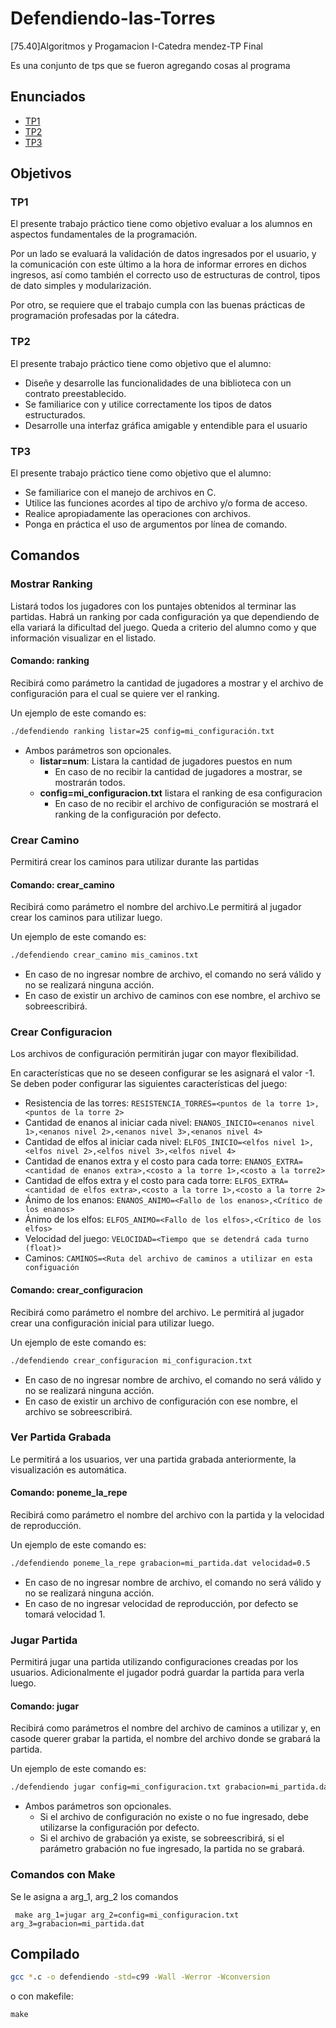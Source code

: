# Defendiendo-las-Torres

[75.40]Algoritmos y Progamacion I-Catedra mendez-TP Final

Es una conjunto de tps que se fueron agregando cosas al programa

## Enunciados

- [TP1](2020_1C_TP1)
- [TP2](2020_1C_TP2)
- [TP3](2020_1C_TP3)

## Objetivos

### TP1

El presente trabajo práctico tiene como objetivo evaluar a los alumnos en aspectos fundamentales de la programación.

Por un lado se evaluará la validación de datos ingresados por el usuario, y la comunicación con este último a la hora de informar errores en dichos ingresos, así como también el correcto uso de estructuras de control, tipos de dato simples y modularización.

Por otro, se requiere que el trabajo cumpla con las buenas prácticas de programación profesadas por la cátedra.

### TP2

El presente trabajo práctico tiene como objetivo que el alumno:

- Diseñe y desarrolle las funcionalidades de una biblioteca con un contrato preestablecido.
- Se familiarice con y utilice correctamente los tipos de datos estructurados.
- Desarrolle una interfaz gráfica amigable y entendible para el usuario

### TP3

El presente trabajo práctico tiene como objetivo que el alumno:

- Se familiarice con el manejo de archivos en C.
- Utilice las funciones acordes al tipo de archivo y/o forma de acceso.
- Realice apropiadamente las operaciones con archivos.
- Ponga en práctica el uso de argumentos por línea de comando.

## **Comandos**

### **Mostrar Ranking**

Listará todos los jugadores con los puntajes obtenidos al terminar las partidas.
Habrá un ranking por cada configuración ya que dependiendo de ella variará la dificultad del juego.
Queda a criterio del alumno como y que información visualizar en el listado.

#### **Comando: ranking**

Recibirá como parámetro la cantidad de jugadores a mostrar y el archivo de configuración para el cual se quiere ver el ranking.

Un ejemplo de este comando es:

```txt
./defendiendo ranking listar=25 config=mi_configuración.txt
```

- Ambos parámetros son opcionales.
  - **listar=num**: Listara la cantidad de jugadores puestos en num
    - En caso de no recibir la cantidad de jugadores a mostrar, se mostrarán todos.
  - **config=mi_configuracion.txt** listara el ranking de esa configuracion
    - En caso de no recibir el archivo de configuración se mostrará el ranking de la configuración por defecto.

### **Crear Camino**

Permitirá crear los caminos para utilizar durante las partidas

#### **Comando: crear_camino**

Recibirá como parámetro el nombre del archivo.Le permitirá al jugador crear los caminos para utilizar luego.

Un ejemplo de este comando es:

```txt
./defendiendo crear_camino mis_caminos.txt
```

- En caso de no ingresar nombre de archivo, el comando no será válido y no se realizará ninguna acción.
- En caso de existir un archivo de caminos con ese nombre, el archivo se sobreescribirá.

### **Crear Configuracion**

Los archivos de configuración permitirán jugar con mayor flexibilidad.

En características que no se deseen configurar se les asignará el valor -1.
Se deben poder configurar las siguientes características del juego:

- Resistencia de las torres: `RESISTENCIA_TORRES=<puntos de la torre 1>,<puntos de la torre 2>`
- Cantidad de enanos al iniciar cada nivel: ` ENANOS_INICIO=<enanos nivel 1>,<enanos nivel 2>,<enanos nivel 3>,<enanos nivel 4> `
- Cantidad de elfos al iniciar cada nivel: `ELFOS_INICIO=<elfos nivel 1>,<elfos nivel 2>,<elfos nivel 3>,<elfos nivel 4>`
- Cantidad de enanos extra y el costo para cada torre:
`ENANOS_EXTRA=<cantidad de enanos extra>,<costo a la torre 1>,<costo a la torre2>`
- Cantidad de elfos extra y el costo para cada torre: `ELFOS_EXTRA=<cantidad de elfos extra>,<costo a la torre 1>,<costo a la torre 2>`
- Ánimo de los enanos: `ENANOS_ANIMO=<Fallo de los enanos>,<Crítico de los enanos>`
- Ánimo de los elfos: `ELFOS_ANIMO=<Fallo de los elfos>,<Crítico de los elfos>`
- Velocidad del juego: `VELOCIDAD=<Tiempo que se detendrá cada turno (float)>`
- Caminos: ` CAMINOS=<Ruta del archivo de caminos a utilizar en esta configuación `

#### **Comando: crear_configuracion**

Recibirá como parámetro el nombre del archivo. Le permitirá al jugador crear una configuración inicial para utilizar luego.

Un ejemplo de este comando es:

```txt
./defendiendo crear_configuracion mi_configuracion.txt
```

- En caso de no ingresar nombre de archivo, el comando no será válido y no se realizará ninguna acción.
- En caso de existir un archivo de configuración con ese nombre, el archivo se sobreescribirá.

### **Ver Partida Grabada**

Le permitirá a los usuarios, ver una partida grabada anteriormente, la visualización es automática.

#### **Comando: poneme_la_repe**

Recibirá como parámetro el nombre del archivo con la partida y la velocidad de reproducción.

Un ejemplo de este comando es:

```txt
./defendiendo poneme_la_repe grabacion=mi_partida.dat velocidad=0.5
```

- En caso de no ingresar nombre de archivo, el comando no será válido y no se realizará ninguna acción.
- En caso de no ingresar velocidad de reproducción, por defecto se tomará velocidad 1.

### **Jugar Partida**

Permitirá jugar una partida utilizando configuraciones creadas por los usuarios. Adicionalmente el jugador podrá guardar la partida para verla luego.

#### **Comando: jugar**

Recibirá como parámetros el nombre del archivo de caminos a utilizar y, en casode querer grabar la partida, el nombre del archivo donde se grabará la partida.

Un ejemplo de este comando es:

```txt
./defendiendo jugar config=mi_configuracion.txt grabacion=mi_partida.dat
```

- Ambos parámetros son opcionales.
  - Si el archivo de configuración no existe o no fue ingresado, debe utilizarse la configuración por defecto.
  - Si el archivo de grabación ya existe, se sobreescribirá, si el parámetro grabación no fue ingresado, la partida no se grabará.

### Comandos con Make

Se le asigna a arg_1, arg_2 los comandos

```make
 make arg_1=jugar arg_2=config=mi_configuracion.txt arg_3=grabacion=mi_partida.dat
```

## Compilado

```bash
gcc *.c -o defendiendo -std=c99 -Wall -Werror -Wconversion
```

o con makefile:

```mkaefile
make
```
